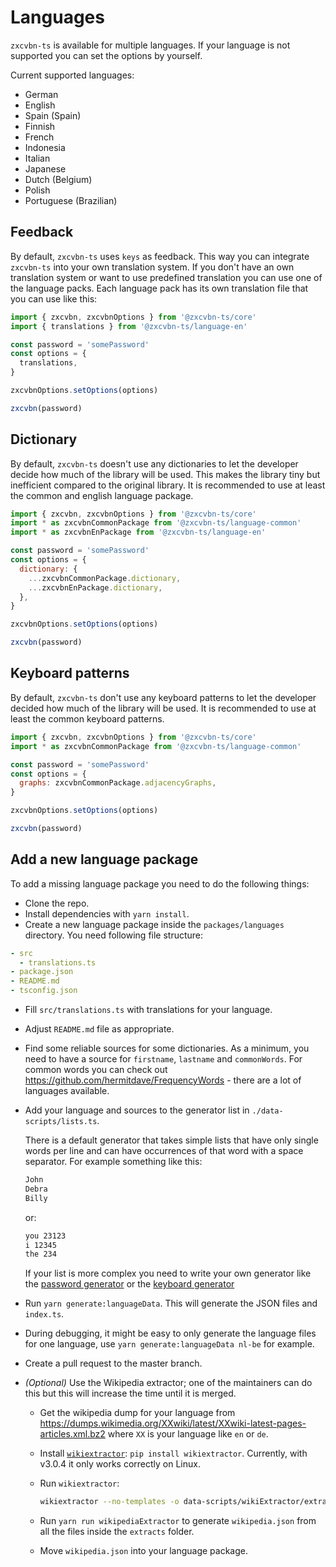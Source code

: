 # Languages

`zxcvbn-ts` is available for multiple languages. If your language is not supported you can set the options by yourself.

Current supported languages:

- German
- English
- Spain (Spain)
- Finnish
- French
- Indonesia
- Italian
- Japanese
- Dutch (Belgium)
- Polish
- Portuguese (Brazilian)

## Feedback

By default, `zxcvbn-ts` uses `keys` as feedback. This way you can integrate `zxcvbn-ts` into your own translation system.
If you don't have an own translation system or want to use predefined translation you can use one of the language packs.
Each language pack has its own translation file that you can use like this:

```js
import { zxcvbn, zxcvbnOptions } from '@zxcvbn-ts/core'
import { translations } from '@zxcvbn-ts/language-en'

const password = 'somePassword'
const options = {
  translations,
}

zxcvbnOptions.setOptions(options)

zxcvbn(password)
```

## Dictionary

By default, `zxcvbn-ts` doesn't use any dictionaries to let the developer decide how much of the library will be used.
This makes the library tiny but inefficient compared to the original library.
It is recommended to use at least the common and english language package.

```js
import { zxcvbn, zxcvbnOptions } from '@zxcvbn-ts/core'
import * as zxcvbnCommonPackage from '@zxcvbn-ts/language-common'
import * as zxcvbnEnPackage from '@zxcvbn-ts/language-en'

const password = 'somePassword'
const options = {
  dictionary: {
    ...zxcvbnCommonPackage.dictionary,
    ...zxcvbnEnPackage.dictionary,
  },
}

zxcvbnOptions.setOptions(options)

zxcvbn(password)
```

## Keyboard patterns

By default, `zxcvbn-ts` don't use any keyboard patterns to let the developer decided how much of the library will be used.
It is recommended to use at least the common keyboard patterns.

```js
import { zxcvbn, zxcvbnOptions } from '@zxcvbn-ts/core'
import * as zxcvbnCommonPackage from '@zxcvbn-ts/language-common'

const password = 'somePassword'
const options = {
  graphs: zxcvbnCommonPackage.adjacencyGraphs,
}

zxcvbnOptions.setOptions(options)

zxcvbn(password)
```

## Add a new language package

To add a missing language package you need to do the following things:

- Clone the repo.
- Install dependencies with `yarn install`.
- Create a new language package inside the `packages/languages` directory. You need following file structure:

```yaml
- src
  - translations.ts
- package.json
- README.md
- tsconfig.json
```

- Fill `src/translations.ts` with translations for your language.
- Adjust `README.md` file as appropriate.
- Find some reliable sources for some dictionaries. As a minimum, you need to have a source for `firstname`, `lastname` and `commonWords`.
  For common words you can check out <https://github.com/hermitdave/FrequencyWords> - there are a lot of languages available.
- Add your language and sources to the generator list in `./data-scripts/lists.ts`.

  There is a default generator that takes simple lists that have only single words per line and can have occurrences of that word with a space separator.
  For example something like this:

  ```txt
  John
  Debra
  Billy
  ```

  or:

  ```txt
  you 23123
  i 12345
  the 234
  ```

  If your list is more complex you need to write your own generator like the [password generator](./data-scripts/_generators/PasswordGenerator.ts) or the [keyboard generator](./data-scripts/_generators/KeyboardAdjacencyGraph.ts)

- Run `yarn generate:languageData`. This will generate the JSON files and `index.ts`.
- During debugging, it might be easy to only generate the language files for one
  language, use `yarn generate:languageData nl-be` for example.
- Create a pull request to the master branch.
- _(Optional)_ Use the Wikipedia extractor; one of the maintainers can do this but this will increase the time until it is merged.

  - Get the wikipedia dump for your language from <https://dumps.wikimedia.org/XXwiki/latest/XXwiki-latest-pages-articles.xml.bz2> where `XX` is your language like `en` or `de`.
  - Install [`wikiextractor`](https://github.com/attardi/wikiextractor): `pip
install wikiextractor`. Currently, with v3.0.4 it only works correctly on Linux.
  - Run `wikiextractor`:

    ```sh
    wikiextractor --no-templates -o data-scripts/wikiExtractor/extracts XXwiki-latest-pages-articles.xml.bz2
    ```

  - Run `yarn run wikipediaExtractor` to generate `wikipedia.json` from all the files inside the `extracts` folder.
  - Move `wikipedia.json` into your language package.
